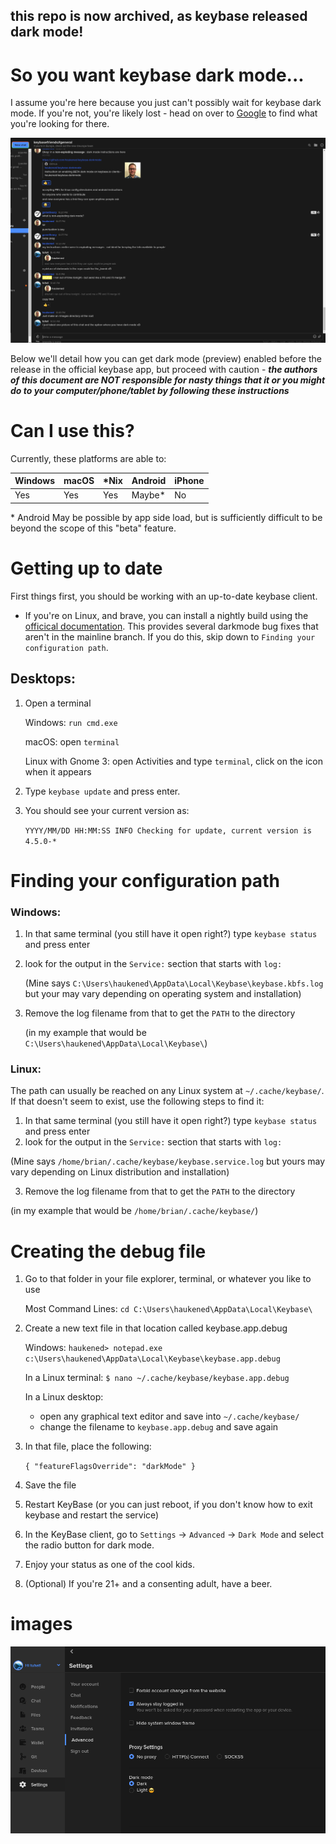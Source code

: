 ## this repo is now archived, as keybase released dark mode!

# So you want keybase dark mode...

I assume you're here because you just can't possibly wait for keybase dark mode.  If you're not, you're likely lost - head on over to [Google](https://google.com) to find what you're looking for there.

![darkmode chat](images/keybaseDarkmode02.png)

Below we'll detail how you can get dark mode (preview) enabled before the release in the official keybase app, but proceed with caution - ***the authors of this document are NOT responsible for nasty things that it or you might do to your computer/phone/tablet by following these instructions***

# Can I use this?
Currently, these platforms are able to:

| Windows | macOS | \*Nix | Android | iPhone |
|---------|-------|-------|---------|--------|
|   Yes   |  Yes  |  Yes  |   Maybe\*   |   No   |

\* Android May be possible by app side load, but is sufficiently difficult to be beyond the scope of this "beta" feature. 

# Getting up to date
First things first, you should be working with an up-to-date keybase client.

   - If you're on Linux, and brave, you can install a nightly build using the [officical documentation](https://keybase.io/docs/linux-user-guide#nightly-builds). This provides several darkmode bug fixes that aren't in the mainline branch.  If you do this, skip down to `Finding your configuration path`.

## Desktops:

1) Open a terminal

   Windows: `run cmd.exe`

   macOS: open `terminal`
   
   Linux with Gnome 3: open Activities and type `terminal`, click on the icon when it appears

2) Type `keybase update` and press enter.
3) You should see your current version as:

   `YYYY/MM/DD HH:MM:SS INFO Checking for update, current version is 4.5.0-*`

# Finding your configuration path

### Windows:
1) In that same terminal (you still have it open right?) type `keybase status` and press enter
2) look for the output in the `Service:` section that starts with `log:`

   (Mine says `C:\Users\haukened\AppData\Local\Keybase\keybase.kbfs.log` but your may vary depending on operating system and installation)
   
3) Remove the log filename from that to get the `PATH` to the directory

   (in my example that would be `C:\Users\haukened\AppData\Local\Keybase\`)
### Linux:
The path can usually be reached on any Linux system at `~/.cache/keybase/`. If that doesn't seem to exist, use the following steps to find it:
1) In that same terminal (you still have it open right?) type `keybase status` and press enter
2) look for the output in the `Service:` section that starts with `log:`

  (Mine says `/home/brian/.cache/keybase/keybase.service.log` but yours may vary depending on Linux distribution and installation)
  
3) Remove the log filename from that to get the `PATH` to the directory

  (in my example that would be `/home/brian/.cache/keybase/`)


# Creating the debug file
1) Go to that folder in your file explorer, terminal, or whatever you like to use

   Most Command Lines: `cd C:\Users\haukened\AppData\Local\Keybase\`
   
2) Create a new text file in that location called keybase.app.debug

   Windows: `haukened> notepad.exe c:\Users\haukened\AppData\Local\Keybase\keybase.app.debug`
   
   In a Linux terminal: `$ nano ~/.cache/keybase/keybase.app.debug`
   
   In a Linux desktop:
   
   - open any graphical text editor and save into `~/.cache/keybase/`
   - change the filename to `keybase.app.debug` and save again
   
3) In that file, place the following:

   `{ "featureFlagsOverride": "darkMode" }`

4) Save the file
5) Restart KeyBase (or you can just reboot, if you don't know how to exit keybase and restart the service)
6) In the KeyBase client, go to `Settings` -> `Advanced` -> `Dark Mode` and select the radio button for dark mode.
7) Enjoy your status as one of the cool kids.
8) (Optional) If you're 21+ and a consenting adult, have a beer.


# images

![darkmode in menu](images/keybaseDarkmode01.png)
